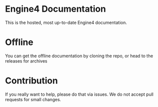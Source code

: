 # Engine4 Documentation

This is the hosted, most up-to-date Engine4 documentation.

# Offline

You can get the offline documentation by cloning the repo, or head to the releases for archives

# Contribution

If you really want to help, please do that via issues. We do not accept pull requests for small changes.